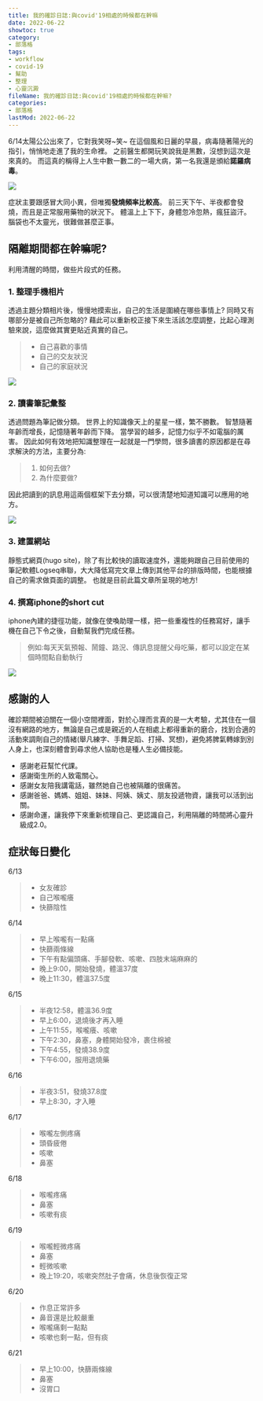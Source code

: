 ```yaml
---
title: 我的確診日誌:與covid'19相處的時候都在幹嘛
date: 2022-06-22
showtoc: true
category:
- 部落格
tags:
- workflow
- covid-19
- 幫助
- 整理
- 心靈沉澱
fileName: 我的確診日誌:與covid'19相處的時候都在幹嘛?
categories:
- 部落格
lastMod: 2022-06-22
---
```


6/14太陽公公出來了，它對我笑呀~笑~
在這個風和日麗的早晨，病毒隨著陽光的指引，悄悄地走進了我的生命裡。
之前醫生都開玩笑說我是黑數，沒想到這次是來真的。
而這真的稱得上人生中數一數二的一場大病，第一名我還是頒給**諾羅病毒**。

![](https://cdn.jsdelivr.net/gh/xiang0805/blogimage@main/img/我的確診日誌-1.jpeg)

症狀主要跟感冒大同小異，但唯獨**發燒頻率比較高**。
前三天下午、半夜都會發燒，而且是正常服用藥物的狀況下。
體溫上上下下，身體忽冷忽熱，瘋狂盜汗。
腦袋也不太靈光，很難做甚麼正事。

## 隔離期間都在幹嘛呢?
利用清醒的時間，做些片段式的任務。

### 1. 整理手機相片

透過主題分類相片後，慢慢地摸索出，自己的生活是圍繞在哪些事情上?
同時又有哪部分是被自己所忽略的?
藉此可以重新校正接下來生活該怎麼調整，比起心理測驗來說，這麼做其實更貼近真實的自己。
>* 自己喜歡的事情
>* 自己的交友狀況
>* 自己的家庭狀況

![](https://cdn.jsdelivr.net/gh/xiang0805/blogimage@main/img/我的確診日誌-2.jpeg)

### 2. 讀書筆記彙整

透過問題為筆記做分類。
世界上的知識像天上的星星一樣，繁不勝數。
智慧隨著年齡而增長，記憶隨著年齡而下降。
當學習的越多，記憶力似乎不如電腦的厲害。
因此如何有效地把知識整理在一起就是一門學問，很多讀書的原因都是在尋求解決的方法，主要分為:
>1. 如何去做?
>2. 為什麼要做?

因此把讀到的訊息用這兩個框架下去分類，可以很清楚地知道知識可以應用的地方。

![](https://cdn.jsdelivr.net/gh/xiang0805/blogimage@main/img/我的確診日誌-3.jpg)

### 3. 建置網站

靜態式網頁(hugo site)，除了有比較快的讀取速度外，還能夠跟自己目前使用的筆記軟體Logseq串聯，大大降低寫完文章上傳到其他平台的排版時間，也能根據自己的需求做頁面的調整。
也就是目前此篇文章所呈現的地方!

### 4. 撰寫iphone的short cut

iphone內建的捷徑功能，就像在使喚助理一樣，把一些重複性的任務寫好，讓手機在自己下令之後，自動幫我們完成任務。
>例如:每天天氣預報、鬧鐘、路況、傳訊息提醒父母吃藥，都可以設定在某個時間點自動執行

![](https://cdn.jsdelivr.net/gh/xiang0805/blogimage@main/img/我的確診日誌-4.jpeg)

## 感謝的人

確診期間被迫關在一個小空間裡面，對於心理而言真的是一大考驗，尤其住在一個沒有網路的地方，無論是自己或是親近的人在相處上都得重新的磨合，找到合適的活動來調劑自己的情緒(舉凡練字、手舞足蹈、打掃、冥想)，避免將脾氣轉嫁到別人身上，也深刻體會到尋求他人協助也是種人生必備技能。
* 感謝老莊幫忙代課。
* 感謝衛生所的人致電關心。
* 感謝女友陪我講電話，雖然她自己也被隔離的很痛苦。
* 感謝爸爸、媽媽、姐姐、妹妹、阿姨、姨丈、朋友投遞物資，讓我可以活到出關。
* 感謝命運，讓我停下來重新梳理自己、更認識自己，利用隔離的時間將心靈升級成2.0。

## 症狀每日變化

6/13
>* 女友確診
>* 自己喉嚨癢
>* 快篩陰性

6/14 
>* 早上喉嚨有一點痛
>* 快篩兩條線
>* 下午有點偏頭痛、手腳發軟、咳嗽、四肢末端麻麻的
>* 晚上9:00，開始發燒，體溫37度
>* 晚上11:30，體溫37.5度

6/15
>* 半夜12:58，體溫36.9度
>* 早上6:00，退燒後才再入睡
>* 上午11:55，喉嚨癢、咳嗽
>* 下午2:30，鼻塞，身體開始發冷，裹住棉被
>* 下午4:55，發燒38.9度
>* 下午6:00，服用退燒藥

6/16
>* 半夜3:51，發燒37.8度
>* 早上8:30，才入睡

6/17
>* 喉嚨左側疼痛
>* 頭昏疲倦
>* 咳嗽
>* 鼻塞

6/18
>* 喉嚨疼痛
>* 鼻塞
>* 咳嗽有痰

6/19
>* 喉嚨輕微疼痛
>* 鼻塞
>* 輕微咳嗽
>* 晚上19:20，咳嗽突然肚子會痛，休息後恢復正常

6/20
>* 作息正常許多
>* 鼻音還是比較嚴重
>* 喉嚨痛剩一點點
>* 咳嗽也剩一點，但有痰

6/21
>* 早上10:00，快篩兩條線
>* 鼻塞
>* 沒胃口


